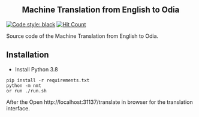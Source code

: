 <h2 align="center">Machine Translation from English to Odia</h2>
<p>
<a href="https://github.com/psf/black"><img alt="Code style: black" src="https://img.shields.io/badge/code%20style-black-000000.svg"></a>
<a href="http://hits.dwyl.com/odianlp/NMT"><img alt="Hit Count" src="http://hits.dwyl.com/odianlp/NMT.svg"></a>
</p>

Source code of the Machine Translation from English to Odia.

## Installation
- Install Python 3.8

```
pip install -r requirements.txt
python -m nmt 
or run ./run.sh
```
After the Open http://localhost:31137/translate in browser for the translation interface.
